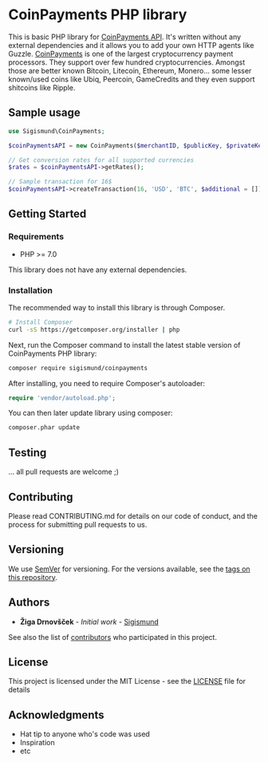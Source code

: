 # CoinPayments PHP library
This is basic PHP library for [CoinPayments API](https://goo.gl/mj98qm). It's written without any external dependencies and it allows you to add your own HTTP agents like Guzzle.
[CoinPayments](https://goo.gl/mj98qm) is one of the largest cryptocurrency payment processors. They support over few hundred cryptocurrencies. Amongst those are better known 
Bitcoin, Litecoin, Ethereum, Monero... some lesser known/used coins like Ubiq, Peercoin, GameCredits and they even support shitcoins like Ripple.

## Sample usage


```php
use Sigismund\CoinPayments;

$coinPaymentsAPI = new CoinPayments($merchantID, $publicKey, $privateKey, $ipnSecret);

// Get conversion rates for all supported currencies
$rates = $coinPaymentsAPI->getRates();

// Sample transaction for 16$
$coinPaymentsAPI->createTransaction(16, 'USD', 'BTC', $additional = []);
```

## Getting Started

### Requirements

* PHP >= 7.0

This library does not have any external dependencies. 


### Installation

The recommended way to install this library is through Composer.


```sh
# Install Composer
curl -sS https://getcomposer.org/installer | php
```
Next, run the Composer command to install the latest stable version of CoinPayments PHP library:

```sh
composer require sigismund/coinpayments
```

After installing, you need to require Composer's autoloader:
```php
require 'vendor/autoload.php';
```

You can then later update library using composer:
```sh
composer.phar update
```


## Testing
... all pull requests are welcome ;)

## Contributing

Please read CONTRIBUTING.md for details on our code of conduct, and the process for submitting pull requests to us.

## Versioning

We use [SemVer](http://semver.org/) for versioning. For the versions available, see the [tags on this repository](https://github.com/sigismund/coinpayments/tags). 

## Authors

* **Žiga Drnovšček** - *Initial work* - [Sigismund](https://github.com/sigismund)

See also the list of [contributors](https://github.com/sigismund/coinpayments/contributors) who participated in this project.

## License

This project is licensed under the MIT License - see the [LICENSE](LICENSE) file for details

## Acknowledgments

* Hat tip to anyone who's code was used
* Inspiration
* etc


